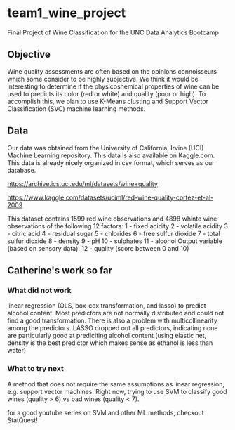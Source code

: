 # team1_wine_project
Final Project of Wine Classification for the UNC Data Analytics Bootcamp

## Objective
Wine quality assessments are often based on the opinions connoisseurs which some consider to be highly subjective. We think it would be interesting to determine if the physicoshemical properties of wine can be used to predicts its color (red or white) and quality (poor or high). To accomplish this, we plan to use K-Means clusting and Support Vector Classification (SVC) machine learning methods.

## Data

Our data was obtained from the University of California, Irvine (UCI) Machine Learning repository. This data is also available on Kaggle.com. This data is already nicely organized in csv format, which serves as our database.

https://archive.ics.uci.edu/ml/datasets/wine+quality

https://www.kaggle.com/datasets/uciml/red-wine-quality-cortez-et-al-2009

This dataset contains 1599 red wine observations and 4898 whinte wine observations of the following 12 factors:
   1 - fixed acidity
   2 - volatile acidity
   3 - citric acid
   4 - residual sugar
   5 - chlorides
   6 - free sulfur dioxide
   7 - total sulfur dioxide
   8 - density
   9 - pH
   10 - sulphates
   11 - alcohol
   Output variable (based on sensory data): 
   12 - quality (score between 0 and 10)

## Catherine's work so far

### What did not work

linear regression (OLS, box-cox transformation, and lasso) to predict alcohol content. Most predictors are not normally distributed and could not find a good transformation. There is also a problem with multicollinearity among the predictors. LASSO dropped out all predictors, indicating none are particularly good at prediciting alcohol content (using elastic net, density is the best predictor which makes sense as ethanol is less than water)

### What to try next

A method that does not require the same assumptions as linear regression, e.g. support vector machines. Right now, trying to use SVM to classify good wines (quality > 6) vs bad wines (quality < 7).

for a good youtube series on SVM and other ML methods, checkout StatQuest!
